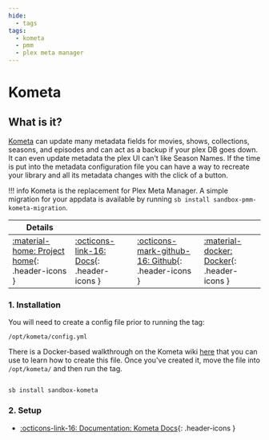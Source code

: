 ```yaml
---
hide:
  - tags
tags:
  - kometa
  - pmm
  - plex meta manager
---
```


# Kometa

## What is it?

[Kometa](https://github.com/Kometa-Team/Kometa) can update many metadata fields for movies, shows, collections, seasons, and episodes and can act as a backup if your plex DB goes down. It can even update metadata the plex UI can't like Season Names. If the time is put into the metadata configuration file you can have a way to recreate your library and all its metadata changes with the click of a button.

!!! info
    Kometa is the replacement for Plex Meta Manager. A simple migration for your appdata is available by running `sb install sandbox-pmm-kometa-migration`.

| Details     |             |             |             |
|-------------|-------------|-------------|-------------|
| [:material-home: Project home](https://github.com/Kometa-Team/Kometa){: .header-icons } | [:octicons-link-16: Docs](https://kometa.wiki){: .header-icons } | [:octicons-mark-github-16: Github](https://github.com/Kometa-Team/Kometa){: .header-icons } | [:material-docker: Docker](https://hub.docker.com/r/kometateam/kometa){: .header-icons }|

### 1. Installation

You will need to create a config file prior to running the tag:

`/opt/kometa/config.yml`

There is a Docker-based walkthrough on the Kometa wiki [here](https://kometa.wiki/en/latest/kometa/install/docker/) that you can use to learn how to create this file.  Once you've created it, move the file into `/opt/kometa/` and then run the tag.

``` shell

sb install sandbox-kometa

```

### 2. Setup

- [:octicons-link-16: Documentation: Kometa Docs](https://kometa.wiki){: .header-icons }
